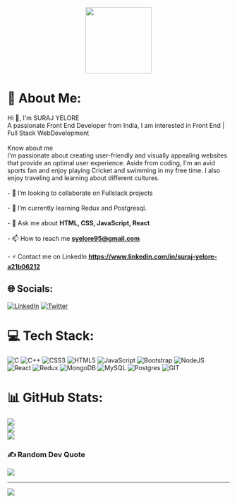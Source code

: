 <div align="center">
  <img height="150" src="https://camo.githubusercontent.com/62da68eb62b1e5f175f7d1f0191dd89a653d7908feb22d37d4a0ab07365d6791/68747470733a2f2f6d656469612e67697068792e636f6d2f6d656469612f4d3967624264396e6244724f5475314d71782f67697068792e676966"  />
</div>

###

# 💫 About Me:
Hi 👋, I'm SURAJ YELORE<br>A passionate Front End Developer from India, I am interested in Front End | Full Stack WebDevelopment<br><br>Know about me <br>I'm passionate about creating user-friendly and visually appealing websites that provide an optimal user experience. Aside from coding, I'm an avid sports fan and enjoy playing Cricket and swimming in my free time. I also enjoy traveling and learning about different cultures.<br><br>- 👯 I’m looking to collaborate on Fullstack projects<br><br>- 🌱 I’m currently learning Redux and Postgresql.<br><br>- 💬 Ask me about **HTML, CSS, JavaScript, React**<br><br>- 📫 How to reach me **syelore95@gmail.com**<br><br>- ⚡ Contact me on LinkedIn **https://www.linkedin.com/in/suraj-yelore-a21b06212**


## 🌐 Socials:
[![LinkedIn](https://img.shields.io/badge/LinkedIn-%230077B5.svg?logo=linkedin&logoColor=white)](https://linkedin.com/in/suraj-yelore) [![Twitter](https://img.shields.io/badge/Twitter-%231DA1F2.svg?logo=Twitter&logoColor=white)](https://twitter.com/@suraj_yelore) 

# 💻 Tech Stack:
![C](https://img.shields.io/badge/c-%2300599C.svg?style=for-the-badge&logo=c&logoColor=white) ![C++](https://img.shields.io/badge/c++-%2300599C.svg?style=for-the-badge&logo=c%2B%2B&logoColor=white) ![CSS3](https://img.shields.io/badge/css3-%231572B6.svg?style=for-the-badge&logo=css3&logoColor=white) ![HTML5](https://img.shields.io/badge/html5-%23E34F26.svg?style=for-the-badge&logo=html5&logoColor=white) ![JavaScript](https://img.shields.io/badge/javascript-%23323330.svg?style=for-the-badge&logo=javascript&logoColor=%23F7DF1E) ![Bootstrap](https://img.shields.io/badge/bootstrap-%238511FA.svg?style=for-the-badge&logo=bootstrap&logoColor=white) ![NodeJS](https://img.shields.io/badge/node.js-6DA55F?style=for-the-badge&logo=node.js&logoColor=white) ![React](https://img.shields.io/badge/react-%2320232a.svg?style=for-the-badge&logo=react&logoColor=%2361DAFB) ![Redux](https://img.shields.io/badge/redux-%23593d88.svg?style=for-the-badge&logo=redux&logoColor=white) ![MongoDB](https://img.shields.io/badge/MongoDB-%234ea94b.svg?style=for-the-badge&logo=mongodb&logoColor=white) ![MySQL](https://img.shields.io/badge/mysql-%2300000f.svg?style=for-the-badge&logo=mysql&logoColor=white) ![Postgres](https://img.shields.io/badge/postgres-%23316192.svg?style=for-the-badge&logo=postgresql&logoColor=white) ![GIT](https://img.shields.io/badge/Git-fc6d26?style=for-the-badge&logo=git&logoColor=white)
# 📊 GitHub Stats:
![](https://github-readme-stats.vercel.app/api?username=Surajyelore95&theme=dark&hide_border=false&include_all_commits=true&count_private=false)<br/>
![](https://github-readme-streak-stats.herokuapp.com/?user=Surajyelore95&theme=dark&hide_border=false)<br/>
![](https://github-readme-stats.vercel.app/api/top-langs/?username=Surajyelore95&theme=dark&hide_border=false&include_all_commits=true&count_private=false&layout=compact)

### ✍️ Random Dev Quote
![](https://quotes-github-readme.vercel.app/api?type=horizontal&theme=dark)

---
[![](https://visitcount.itsvg.in/api?id=Surajyelore95&icon=0&color=0)](https://visitcount.itsvg.in)

<!-- Proudly created with GPRM ( https://gprm.itsvg.in ) -->
